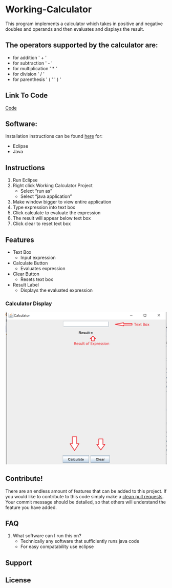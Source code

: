 # Working-Calculator

This program implements a calculator which takes in positive and negative doubles and operands and then evaluates and displays the result.

## The operators supported by the calculator are:
- for addition ' + '
- for subtraction ' - '
- for multiplication ' * '
- for division ' / '
- for parenthesis ' ( ' ' ) '

## Link To Code
[Code](src)

## Software:
Installation instructions can be found [here](link/link) for:
- Eclipse
- Java

## Instructions
1. Run Eclipse
2. Right click Working Calculator Project
    - Select “run as”
    - Select “java application”
3. Make window bigger to view entire application
4. Type expression into text box
5. Click calculate to evaluate the expression
6. The result will appear below text box
7. Click clear to reset text box

## Features
- Text Box
  - Input expression
- Calculate Button
  - Evaluates expression
- Clear Button
  - Resets text box
- Result Label
  - Displays the evaluated expression
### Calculator Display
![](READimage.png)

## Contribute!
There are an endless amount of features that can be added to this project. If you would like to contribute to this code simply make a [clean pull requests](https://github.com/MarcDiethelm/contributing/blob/master/README.md). Your commit message should be detailed, so that others will understand the feature you have added.

## FAQ
1. What software can I run this on?
    - Technically any software that sufficiently runs java code
    - For easy compatability use eclipse

## Support

## License
